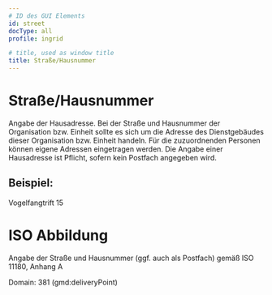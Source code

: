 ```yaml
---
# ID des GUI Elements
id: street
docType: all
profile: ingrid

# title, used as window title
title: Straße/Hausnummer
---
```


# Straße/Hausnummer

Angabe der Hausadresse. Bei der Straße und Hausnummer der Organisation bzw. Einheit sollte es sich um die Adresse des Dienstgebäudes dieser Organisation bzw. Einheit handeln. Für die zuzuordnenden Personen können eigene Adressen eingetragen werden. Die Angabe einer Hausadresse ist Pflicht, sofern kein Postfach angegeben wird.

## Beispiel:

Vogelfangtrift 15

# ISO Abbildung

Angabe der Straße und Hausnummer (ggf. auch als Postfach) gemäß ISO 11180, Anhang A

Domain: 381 (gmd:deliveryPoint)
